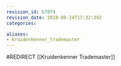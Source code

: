 ```yaml
---
revision_id: 67874
revision_date: 2018-08-24T17:32:39Z
categories:

aliases:
- Kruidenkenner_trademaster
---
```


#REDIRECT [[Kruidenkenner Trademaster]]
